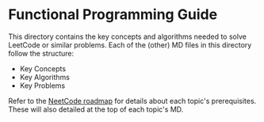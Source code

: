# Functional Programming Guide

This directory contains the key concepts and algorithms needed to solve LeetCode or similar problems. Each of the (other) MD files in this directory follow the structure:

* Key Concepts
* Key Algorithms
* Key Problems

Refer to the [NeetCode roadmap](https://neetcode.io/roadmap) for details about each topic's prerequisites. These will also detailed at the top of each topic's MD.